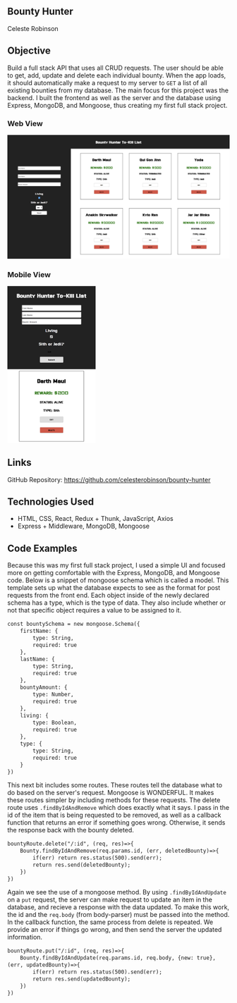 ## Bounty Hunter

Celeste Robinson

## Objective

Build a full stack API that uses all CRUD requests. The user should be able to get, add, update and delete each individual bounty. When the app loads, it should automatically make a request to my server to ```GET``` a list of all existing bounties from my database. The main focus for this project was the backend. I built the frontend as well as the server and the database using Express, MongoDB, and Mongoose, thus creating my first full stack project.

### Web View
![Web View](screenshots/web-view.png)

### Mobile View
<img src="screenshots/mobile-view.png" width="200px" height="auto">

## Links

GitHub Repository: https://github.com/celesterobinson/bounty-hunter

## Technologies Used
* HTML, CSS, React, Redux + Thunk, JavaScript, Axios
* Express + Middleware, MongoDB, Mongoose

## Code Examples

Because this was my first full stack project, I used a simple UI and focused more on getting comfortable with the Express, MongoDB, and Mongoose code. Below is a snippet of mongoose schema which is called a model. This template sets up what the database expects to see as the format for post requests from the front end. Each object inside of the newly declared schema has a type, which is the type of data. They also include whether or not that specific object requires a value to be assigned to it.

```
const bountySchema = new mongoose.Schema({
    firstName: {
        type: String,
        required: true
    },
    lastName: {
        type: String,
        required: true
    },
    bountyAmount: {
        type: Number,
        required: true
    },
    living: {
        type: Boolean,
        required: true
    }, 
    type: {
        type: String,
        required: true
    }
})
```

This next bit includes some routes. These routes tell the database what to do based on the server's request. Mongoose is WONDERFUL. It makes these routes simpler by including methods for these requests. The delete route uses ```.findByIdAndRemove``` which does exactly what it says. I pass in the id of the item that is being requested to be removed, as well as a callback function that returns an error if something goes wrong. Otherwise, it sends the response back with the bounty deleted.

```
bountyRoute.delete("/:id", (req, res)=>{
    Bounty.findByIdAndRemove(req.params.id, (err, deletedBounty)=>{
        if(err) return res.status(500).send(err);
        return res.send(deletedBounty);
    })
})
```

Again we see the use of a mongoose method. By using ```.findByIdAndUpdate``` on a ```put``` request, the server can make request to update an item in the database, and recieve a response with the data updated. To make this work, the id and the ```req.body``` (from body-parser) must be passed into the method. In the callback function, the same process from delete is repeated. We provide an error if things go wrong, and then send the server the updated information.
```
bountyRoute.put("/:id", (req, res)=>{
    Bounty.findByIdAndUpdate(req.params.id, req.body, {new: true}, (err, updatedBounty)=>{
        if(err) return res.status(500).send(err);
        return res.send(updatedBounty);
    })
})
```